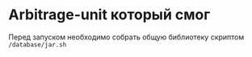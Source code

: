 # Arbitrage-unit который смог
Перед запуском необходимо собрать общую библиотеку скриптом `/database/jar.sh`
